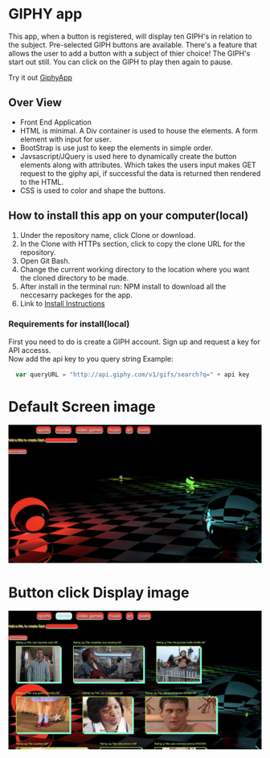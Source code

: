 # GIPHY app
This app, when a button is registered, will display ten GIPH's in relation to the subject.
Pre-selected GIPH buttons are available. There's a feature that allows the user to add a button with a subject of thier choice! The GIPH's start out still. You can click on the GIPH to play then again to pause.
    
 Try it out  [GiphyApp](https://jjferg.github.io/Giphy-App/)
 
## Over View
- Front End Application
- HTML  is minimal. A Div container is used to house the elements. A form element with input for user.
- BootStrap is use just to keep the elements in simple order.
- Javsascript/JQuery is used here to dynamically create the button elements along with attributes. Which takes the users 
input makes GET request to the giphy api, if successful the data is returned then rendered to the HTML.
- CSS is used to color and shape the buttons. 

## How to install this app on your computer(local)
1. Under the repository name, click Clone or download.
2. In the Clone with HTTPs section, click to copy the clone URL for the repository.
3. Open Git Bash.
4. Change the current working directory to the location where you want the cloned directory to be made.
5. After install in the terminal run: NPM install to download all the neccesarry packeges for the app.
6. Link to [Install Instructions](https://help.github.com/en/github/creating-cloning-and-archiving-repositories/cloning-a-repository)


### Requirements for install(local)
First you need to do is create a GIPH account. Sign up and request a key for API accesss. <br />
Now add the api key to you query string Example: 
```js 
  var queryURL = "http://api.giphy.com/v1/gifs/search?q=" + api key
```
# Default Screen image
![Giphy-App](giphy_app.jpg)

# Button click Display image
![Giphy-App](giphy_app1.jpg)

